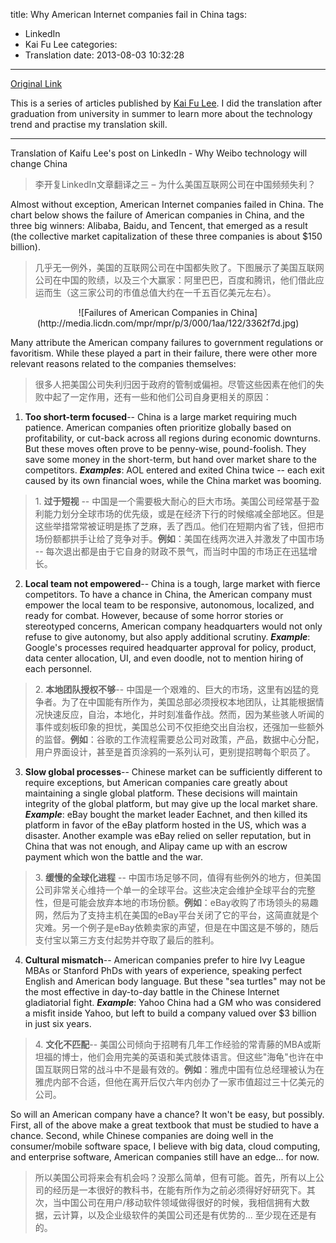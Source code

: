 title: Why American Internet companies fail in China
tags:
  - LinkedIn
  - Kai Fu Lee
categories:
  - Translation
date: 2013-08-03 10:32:28
---
[Original Link](https://www.linkedin.com/today/post/article/20121003151524-416648-why-american-internet-companies-fail-in-china)

This is a series of articles published by [Kai Fu Lee](https://www.linkedin.com/profile/view?id=416648&authType=name&authToken=GZNe&ref=CONTENT&goback=%2Empd2_*1_*1_*1_*1_*1_*1_20121002150727*5416648*5the*5chinese*5user*5is*5more*5like*5you*5than*5you*5think&trk=mp-ph-pn). I did the translation after graduation from university in summer to learn more about the technology trend and practise my translation skill.  

---

Translation of Kaifu Lee's post on LinkedIn - Why Weibo technology will change China
>李开复LinkedIn文章翻译之三 – 为什么美国互联网公司在中国频频失利？

Almost without exception, American Internet companies failed in China. The chart below shows the failure of American companies in China, and the three big winners: Alibaba, Baidu, and Tencent, that emerged as a result (the collective market capitalization of these three companies is about $150 billion).
>几乎无一例外，美国的互联网公司在中国都失败了。下图展示了美国互联网公司在中国的败绩，以及三个大赢家：阿里巴巴，百度和腾讯，他们借此应运而生（这三家公司的市值总值大约在一千五百亿美元左右）。

<center>![Failures of American Companies in China](http://media.licdn.com/mpr/mpr/p/3/000/1aa/122/3362f7d.jpg)</center>

Many attribute the American company failures to government regulations or favoritism. While these played a part in their failure, there were other more relevant reasons related to the companies themselves:  
>​很多人把美国公司失利归因于政府的管制或偏袒。尽管这些因素在他们的失败中起了一定作用，还有一些和他们公司自身更相关的原因：

1.  **Too short-term focused**-- China is a large market requiring much patience. American companies often prioritize globally based on profitability, or cut-back across all regions during economic downturns. But these moves often prove to be penny-wise, pound-foolish. They save some money in the short-term, but hand over market share to the competitors. _**Examples**_: AOL entered and exited China twice -- each exit caused by its own financial woes, while the China market was booming.  
>1\.  **过于短视** -- 中国是一个需要极大耐心的巨大市场。美国公司经常基于盈利能力划分全球市场的优先级，或是在经济下行的时候缩减全部地区。但是这些举措常常被证明是拣了芝麻，丢了西瓜。他们在短期内省了钱，但把市场份额都拱手让给了竞争对手。**例如**：美国在线两次进入并激发了中国市场 -- 每次退出都是由于它自身的财政不景气，而当时中国的市场正在迅猛增长。  

2.  **Local team not empowered**-- China is a tough, large market with fierce competitors. To have a chance in China, the American company must empower the local team to be responsive, autonomous, localized, and ready for combat. However, because of some horror stories or stereotyped concerns, American company headquarters would not only refuse to give autonomy, but also apply additional scrutiny. _**Example**_: Google's processes required headquarter approval for policy, product, data center allocation, UI, and even doodle, not to mention hiring of each personnel.  
>2\.  **本地团队授权不够**-- 中国是一个艰难的、巨大的市场，这里有凶猛的竞争者。为了在中国能有所作为，美国总部必须授权本地团队，让其能根据情况快速反应，自治，本地化，并时刻准备作战。然而，因为某些骇人听闻的事件或刻板印象的担忧，美国总公司不仅拒绝交出自治权，还强加一些额外的监督。**例如**：谷歌的工作流程需要总公司对政策，产品，数据中心分配，用户界面设计，甚至是首页涂鸦的一系列认可，更别提招聘每个职员了。  

3.  **Slow global processes**-- Chinese market can be sufficiently different to require exceptions, but American companies care greatly about maintaining a single global platform. These decisions will maintain integrity of the global platform, but may give up the local market share. _**Example**_: eBay bought the market leader Eachnet, and then killed its platform in favor of the eBay platform hosted in the US, which was a disaster. Another example was eBay relied on seller reputation, but in China that was not enough, and Alipay came up with an escrow payment which won the battle and the war.  
>3\.  **缓慢的全球化进程** -- 中国市场足够不同，值得有些例外的地方，但美国公司非常关心维持一个单一的全球平台。这些决定会维护全球平台的完整性，但是可能会放弃本地的市场份额。**例如**：eBay收购了市场领头的易趣网，然后为了支持主机在美国的eBay平台关闭了它的平台，这简直就是个灾难。另一个例子是eBay依赖卖家的声望，但是在中国这是不够的，随后支付宝以第三方支付起势并夺取了最后的胜利。  

4.  **Cultural mismatch**-- American companies prefer to hire Ivy League MBAs or Stanford PhDs with years of experience, speaking perfect English and American body language. But these "sea turtles" may not be the most effective in day-to-day battle in the Chinese Internet gladiatorial fight. _**Example**_: Yahoo China had a GM who was considered a misfit inside Yahoo, but left to build a company valued over $3 billion in just six years.  
>4\.  **文化不匹配**-- 美国公司倾向于招聘有几年工作经验的常青藤的MBA或斯坦福的博士，他们会用完美的英语和美式肢体语言。但这些"海龟"也许在中国互联网日常的战斗中不是最有效的。**例如**：雅虎中国有位总经理被认为在雅虎内部不合适，但他在离开后仅六年内创办了一家市值超过三十亿美元的公司。  
  
So will an American company have a chance? It won't be easy, but possibly. First, all of the above make a great textbook that must be studied to have a chance. Second, while Chinese companies are doing well in the consumer/mobile software space, I believe with big data, cloud computing, and enterprise software, American companies still have an edge... for now.
>所以美国公司将来会有机会吗？没那么简单，但有可能。首先，所有以上公司的经历是一本很好的教科书，在能有所作为之前必须得好好研究下。其次，当中国公司在用户/移动软件领域做得很好的时候，我相信拥有大数据，云计算，以及企业级软件的美国公司还是有优势的... 至少现在还是有的。
